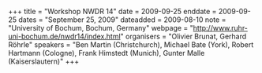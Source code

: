+++
title = "Workshop NWDR 14"
date = 2009-09-25
enddate = 2009-09-25
dates = "September 25, 2009"
dateadded = 2009-08-10
note = "University of Bochum, Bochum, Germany"
webpage = "http://www.ruhr-uni-bochum.de/nwdr14/index.html"
organisers = "Olivier Brunat, Gerhard Röhrle"
speakers = "Ben Martin (Christchurch), Michael Bate (York), Robert Hartmann (Cologne), Frank Himstedt (Munich), Gunter Malle (Kaiserslautern)"
+++
